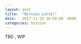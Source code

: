 ```yaml
---
layout: post
title:  "Bitcoin Lotto!"
date:   2017-11-29 16:50:00 -0600
categories: bitcoin
---
```

TBD , WIP
